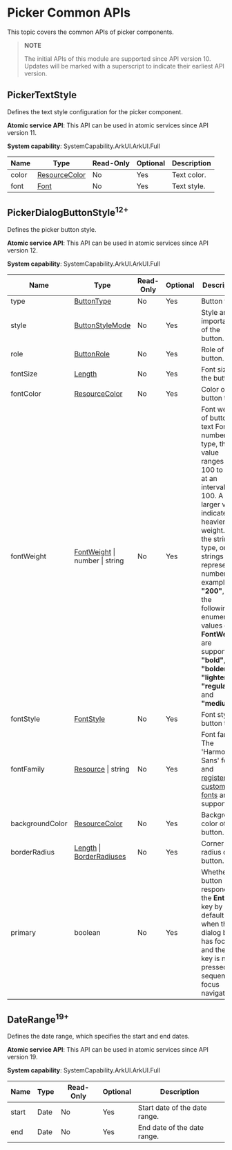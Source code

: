 # Picker Common APIs
<!--Kit: ArkUI-->
<!--Subsystem: ArkUI-->
<!--Owner: @luoying_ace_admin-->
<!--Designer: @weixin_52725220-->
<!--Tester: @xiong0104-->

This topic covers the common APIs of picker components.

>  **NOTE**
>
>  The initial APIs of this module are supported since API version 10. Updates will be marked with a superscript to indicate their earliest API version.

## PickerTextStyle

Defines the text style configuration for the picker component.

**Atomic service API**: This API can be used in atomic services since API version 11.

**System capability**: SystemCapability.ArkUI.ArkUI.Full

| Name  | Type                                    | Read-Only| Optional| Description                     |
| ----- | ---------------------------------------- | ---- | ------------------------- | ------------------------- |
| color | [ResourceColor](ts-types.md#resourcecolor) | No  | Yes  | Text color.                    |
| font  | [Font](ts-types.md#font)                 | No  | Yes  | Text style.|

## PickerDialogButtonStyle<sup>12+</sup>

Defines the picker button style.

**Atomic service API**: This API can be used in atomic services since API version 12.

**System capability**: SystemCapability.ArkUI.ArkUI.Full

| Name  | Type                                    | Read-Only| Optional| Description                     |
| ----- | ---------------------------------------- | ---- | ------------------------- | ------------------------- |
| type | [ButtonType](ts-basic-components-button.md#buttontype) | No  | Yes  | Button type.                    |
| style  | [ButtonStyleMode](ts-basic-components-button.md#buttonstylemode11)                 | No  | Yes  | Style and importance of the button.|
| role | [ButtonRole](ts-basic-components-button.md#buttonrole12) | No  | Yes  | Role of the button.                    |
| fontSize  | [Length](ts-types.md#length)                 | No  | Yes  | Font size of the button.|
| fontColor | [ResourceColor](ts-types.md#resourcecolor) | No  | Yes  | Color of button text.                    |
| fontWeight  | [FontWeight](ts-appendix-enums.md#fontweight) \| number \| string| No  | Yes  | Font weight of button text For the number type, the value ranges from 100 to 900, at an interval of 100. A larger value indicates a heavier font weight. For the string type, only strings that represent a number, for example, **"200"**, and the following enumerated values of **FontWeight** are supported: **"bold"**, **"bolder"**, **"lighter"**, **"regular"**, and **"medium"**.|
| fontStyle | [FontStyle](ts-appendix-enums.md#fontstyle) | No  | Yes  | Font style of button text.                    |
| fontFamily  |  [Resource](ts-types.md#resource) \| string  | No  | Yes  | Font family. The 'HarmonyOS Sans' font and [registered custom fonts](../js-apis-font.md) are supported.|
| backgroundColor | [ResourceColor](ts-types.md#resourcecolor) | No  | Yes  | Background color of the button.                    |
| borderRadius  | [Length](ts-types.md#length) \| [BorderRadiuses](ts-types.md#borderradiuses9)| No  | Yes  | Corner radius of the button.|
| primary  | boolean | No  | Yes  | Whether the button responds to the **Enter** key by default when the dialog box has focus and the **Tab** key is not pressed for sequential focus navigation.|

## DateRange<sup>19+</sup>

Defines the date range, which specifies the start and end dates.

**Atomic service API**: This API can be used in atomic services since API version 19.

**System capability**: SystemCapability.ArkUI.ArkUI.Full

| Name     | Type      | Read-Only     | Optional  | Description                           |
| ----------- | ---------- | ------| --------------------------------- | --------------------------------- |
| start | Date | No| Yes  | Start date of the date range.|
| end | Date | No  | Yes  | End date of the date range.|
